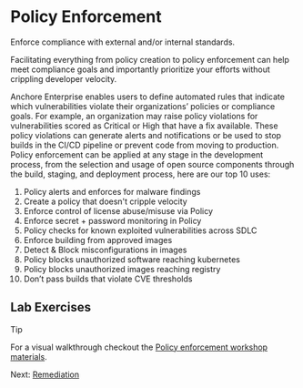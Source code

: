 # Policy Enforcement

Enforce compliance with external and/or internal standards.

Facilitating everything from policy creation to policy enforcement can help meet compliance goals and importantly prioritize your efforts without crippling developer velocity.

Anchore Enterprise enables users to define automated rules that indicate which vulnerabilities violate their organizations’ policies or compliance goals.
For example, an organization may raise policy violations for vulnerabilities scored as Critical or High that have a fix available.
These policy violations can generate alerts and notifications or be used to stop builds in the CI/CD pipeline or prevent code from moving to production.
Policy enforcement can be applied at any stage in the development process, from the selection and usage of open source components through the build, staging, and deployment process, here are our top 10 uses:

1. Policy alerts and enforces for malware findings
2. Create a policy that doesn't cripple velocity
3. Enforce control of license abuse/misuse via Policy
4. Enforce secret + password monitoring in Policy
5. Policy checks for known exploited vulnerabilities across SDLC
6. Enforce building from approved images
7. Detect & Block misconfigurations in images
8. Policy blocks unauthorized software reaching kubernetes
9. Policy blocks unauthorized images reaching registry
10. Don’t pass builds that violate CVE thresholds

## Lab Exercises

> [!TIP]
> For a visual walkthrough checkout the [Policy enforcement workshop materials](https://viperr.anchore.com/policy/).

Next: [Remediation](05-remediation.md)
